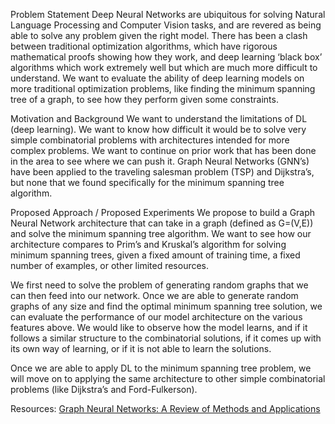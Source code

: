 Problem Statement
Deep Neural Networks are ubiquitous for solving Natural Language Processing and Computer Vision tasks, and are revered as being able to solve any problem given the right model. There has been a clash between traditional optimization algorithms, which have rigorous mathematical proofs showing how they work, and deep learning ‘black box’ algorithms which work extremely well but which are much more difficult to understand. We want to evaluate the ability of deep learning models on more traditional optimization problems, like finding the minimum spanning tree of a graph, to see how they perform given some constraints.

Motivation and Background
We want to understand the limitations of DL (deep learning). We want to know how difficult it would be to solve very simple combinatorial problems with architectures intended for more complex problems. We want to continue on prior work that has been done in the area to see where we can push it. Graph Neural Networks (GNN’s) have been applied to the traveling salesman problem (TSP) and Dijkstra’s, but none that we found specifically for the minimum spanning tree algorithm.

Proposed Approach / Proposed Experiments
We propose to build a Graph Neural Network architecture that can take in a graph (defined as G=(V,E)) and solve the minimum spanning tree algorithm. We want to see how our architecture compares to Prim’s and Kruskal’s algorithm for solving minimum spanning trees, given a fixed amount of training time, a fixed number of examples, or other limited resources.

We first need to solve the problem of generating random graphs that we can then feed into our network. Once we are able to generate random graphs of any size and find the optimal minimum spanning tree solution, we can evaluate the performance of our model architecture on the various features above. We would like to observe how the model learns, and if it follows a similar structure to the combinatorial solutions, if it comes up with its own way of learning, or if it is not able to learn the solutions.

Once we are able to apply DL to the minimum spanning tree problem, we will move on to applying the same architecture to other simple combinatorial problems (like Dijkstra’s and Ford-Fulkerson).


Resources:
[Graph Neural Networks: A Review of Methods and Applications](https://arxiv.org/pdf/1812.08434.pdf)

